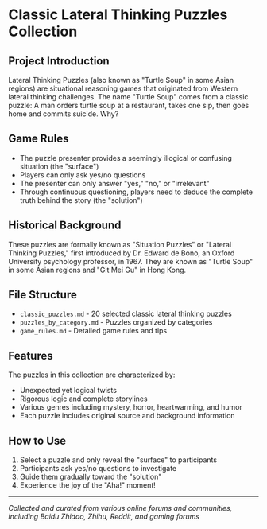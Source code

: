# Classic Lateral Thinking Puzzles Collection

## Project Introduction

Lateral Thinking Puzzles (also known as "Turtle Soup" in some Asian regions) are situational reasoning games that originated from Western lateral thinking challenges. The name "Turtle Soup" comes from a classic puzzle: A man orders turtle soup at a restaurant, takes one sip, then goes home and commits suicide. Why?

## Game Rules

- The puzzle presenter provides a seemingly illogical or confusing situation (the "surface")
- Players can only ask yes/no questions
- The presenter can only answer "yes," "no," or "irrelevant"
- Through continuous questioning, players need to deduce the complete truth behind the story (the "solution")

## Historical Background

These puzzles are formally known as "Situation Puzzles" or "Lateral Thinking Puzzles," first introduced by Dr. Edward de Bono, an Oxford University psychology professor, in 1967. They are known as "Turtle Soup" in some Asian regions and "Git Mei Gu" in Hong Kong.

## File Structure

- `classic_puzzles.md` - 20 selected classic lateral thinking puzzles
- `puzzles_by_category.md` - Puzzles organized by categories
- `game_rules.md` - Detailed game rules and tips

## Features

The puzzles in this collection are characterized by:
- Unexpected yet logical twists
- Rigorous logic and complete storylines
- Various genres including mystery, horror, heartwarming, and humor
- Each puzzle includes original source and background information

## How to Use

1. Select a puzzle and only reveal the "surface" to participants
2. Participants ask yes/no questions to investigate
3. Guide them gradually toward the "solution"
4. Experience the joy of the "Aha!" moment!

---

*Collected and curated from various online forums and communities, including Baidu Zhidao, Zhihu, Reddit, and gaming forums*
